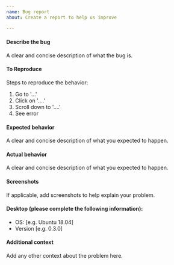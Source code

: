 ```yaml
---
name: Bug report
about: Create a report to help us improve

---
```


#### Describe the bug
A clear and concise description of what the bug is.

#### To Reproduce
Steps to reproduce the behavior:
1. Go to '...'
2. Click on '....'
3. Scroll down to '....'
4. See error

#### Expected behavior
A clear and concise description of what you expected to happen.

#### Actual behavior
A clear and concise description of what you expected to happen.

#### Screenshots
If applicable, add screenshots to help explain your problem.

#### Desktop (please complete the following information):
 - OS: [e.g. Ubuntu 18.04]
 - Version [e.g. 0.3.0]

#### Additional context
Add any other context about the problem here.
